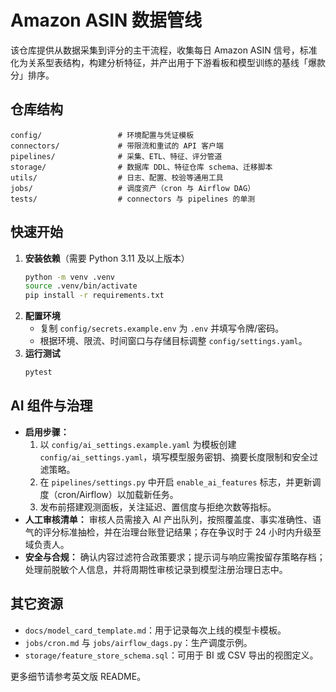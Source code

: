 # Amazon ASIN 数据管线

该仓库提供从数据采集到评分的主干流程，收集每日 Amazon ASIN 信号，标准化为关系型表结构，构建分析特征，并产出用于下游看板和模型训练的基线「爆款分」排序。

## 仓库结构

```
config/                 # 环境配置与凭证模板
connectors/             # 带限流和重试的 API 客户端
pipelines/              # 采集、ETL、特征、评分管道
storage/                # 数据库 DDL、特征仓库 schema、迁移脚本
utils/                  # 日志、配置、校验等通用工具
jobs/                   # 调度资产（cron 与 Airflow DAG）
tests/                  # connectors 与 pipelines 的单测
```

## 快速开始

1. **安装依赖**（需要 Python 3.11 及以上版本）
   ```bash
   python -m venv .venv
   source .venv/bin/activate
   pip install -r requirements.txt
   ```
2. **配置环境**
   - 复制 `config/secrets.example.env` 为 `.env` 并填写令牌/密码。
   - 根据环境、限流、时间窗口与存储目标调整 `config/settings.yaml`。
3. **运行测试**
   ```bash
   pytest
   ```

## AI 组件与治理

- **启用步骤：**
  1. 以 `config/ai_settings.example.yaml` 为模板创建 `config/ai_settings.yaml`，填写模型服务密钥、摘要长度限制和安全过滤策略。
  2. 在 `pipelines/settings.py` 中开启 `enable_ai_features` 标志，并更新调度（cron/Airflow）以加载新任务。
  3. 发布前搭建观测面板，关注延迟、置信度与拒绝次数等指标。
- **人工审核清单：** 审核人员需接入 AI 产出队列，按照覆盖度、事实准确性、语气的评分标准抽检，并在治理台账登记结果；存在争议时于 24 小时内升级至域负责人。
- **安全与合规：** 确认内容过滤符合政策要求；提示词与响应需按留存策略存档；处理前脱敏个人信息，并将周期性审核记录到模型注册治理日志中。

## 其它资源

- `docs/model_card_template.md`：用于记录每次上线的模型卡模板。
- `jobs/cron.md` 与 `jobs/airflow_dags.py`：生产调度示例。
- `storage/feature_store_schema.sql`：可用于 BI 或 CSV 导出的视图定义。

更多细节请参考英文版 README。
